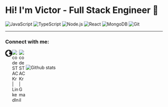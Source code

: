 # Hi! I'm Victor - **Full Stack Engineer** 👋

![JavaScript](https://img.shields.io/badge/-JavaScript-333333?style=flat&logo=JavaScript&logoColor=F7DF1E)
![TypeScript](https://img.shields.io/badge/-TypeScript-333333?style=flat&logo=TypeScript&logoColor=007ACC)
![Node.js](https://img.shields.io/badge/-Node.js-333333?style=flat&logo=Node.js&logoColor=339933) 
![React](https://img.shields.io/badge/-React-333333?style=flat&logo=React&logoColor=61DAFB) 
![MongoDB](https://img.shields.io/badge/-MongoDB-333333?style=flat&logo=MongoDB&logoColor=47A248) 
![Git](https://img.shields.io/badge/-Git-333333?style=flat&logo=Git&logoColor=F05032)

---

### Connect with me:
[<img align="left" alt="codeSTACKr.com" width="22px" src="https://raw.githubusercontent.com/iconic/open-iconic/master/svg/globe.svg" />][website]
[<img align="left" alt="codeSTACKr | LinkedIn" width="22px" src="https://cdn.jsdelivr.net/npm/simple-icons@v3/icons/linkedin.svg" />][linkedin]
[<img align="left" alt="codeSTACKr | Gmail" width="22px" src="https://cdn.jsdelivr.net/npm/simple-icons@3.11.0/icons/gmail.svg" />][email]

<br />
<br />

![Github stats](https://github-readme-stats.vercel.app/api?username=vctorChamizo&count_private=true&show_icons=true)

[website]: https://www.linkedin.com/in/victorchamizo/
[linkedin]: https://www.linkedin.com/in/victorchamizo/
[email]: mailto:victor.chamizo96@gmail.com
